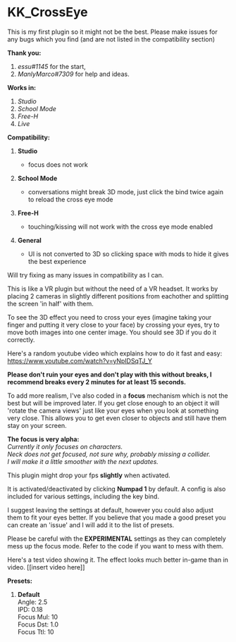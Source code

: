 # KK_CrossEye

This is my first plugin so it might not be the best. Please make issues for any bugs which you find (and are not listed in the compatibility section)

**Thank you:**  
1. *essu#1145* for the start,  
2. *ManlyMarco#7309* for help and ideas.  

**Works in:**  
1. *Studio*  
2. *School Mode*  
3. *Free-H*  
4. *Live*  

**Compatibility:**  
1. **Studio**  
   * focus does not work  

2. **School Mode**  
   * conversations might break 3D mode, just click the bind twice again to reload the cross eye mode  

3. **Free-H**  
   * touching/kissing will not work with the cross eye mode enabled  

4. **General**  
   * UI is not converted to 3D so clicking space with mods to hide it gives the best experience

Will try fixing as many issues in compatibility as I can.

This is like a VR plugin but without the need of a VR headset. It works by placing 2 cameras in slightly different positions from eachother and splitting the screen 'in half' with them.

To see the 3D effect you need to cross your eyes (imagine taking your finger and putting it very close to your face) by crossing your eyes, try to move both images into one center image. You should see 3D if you do it correctly.

Here's a random youtube video which explains how to do it fast and easy: https://www.youtube.com/watch?v=yNpIDSqTJ_Y

**Please don't ruin your eyes and don't play with this without breaks, I recommend breaks every 2 minutes for at least 15 seconds.**

To add more realism, I've also coded in a **focus** mechanism which is not the best but will be improved later. If you get close enough to an object it will 'rotate the camera views' just like your eyes when you look at something very close. This allows you to get even closer to objects and still have them stay on your screen.

**The focus is very alpha:**  
   *Currently it only focuses on characters.*  
   *Neck does not get focused, not sure why, probably missing a collider.*  
   *I will make it a little smoother with the next updates.*  

This plugin might drop your fps **slightly** when activated. 

It is activated/deactivated by clicking **Numpad 1** by default. 
A config is also included for various settings, including the key bind.

I suggest leaving the settings at default, however you could also adjust them to fit your eyes better. If you believe that you made a good preset you can create an 'issue' and I will add it to the list of presets.

Please be careful with the **EXPERIMENTAL** settings as they can completely mess up the focus mode. Refer to the code if you want to mess with them.

Here's a test video showing it. The effect looks much better in-game than in video. [[insert video here]]

**Presets:**  
1. **Default**  
   Angle: 2.5  
   IPD: 0.18  
   Focus Mul: 10  
   Focus Dst: 1.0  
   Focus Ttl: 10  
